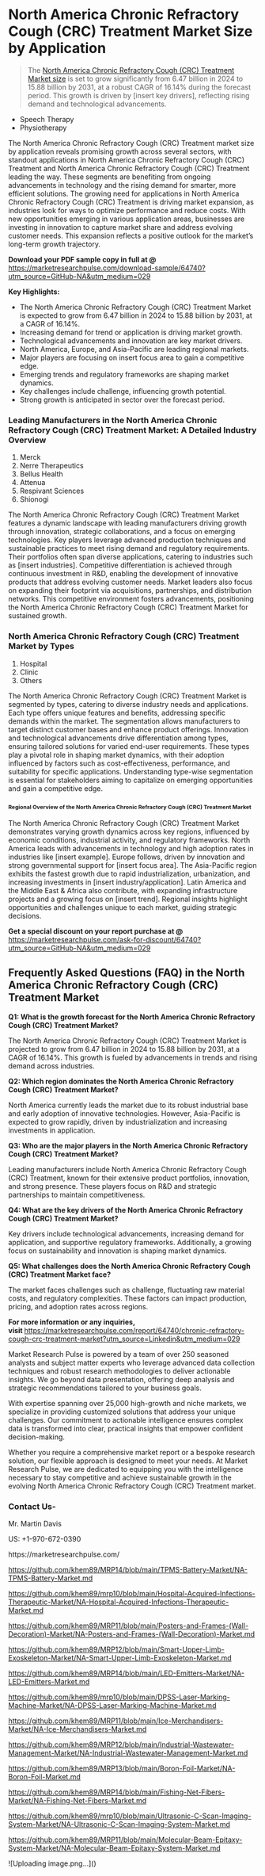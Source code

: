 <h1>North America Chronic Refractory Cough (CRC) Treatment Market&nbsp;Size by Application</h1><blockquote><p>The <a href="https://marketresearchpulse.com/download-sample/64740?utm_source=GitHub-NA&amp;utm_medium=029">North America Chronic Refractory Cough (CRC) Treatment Market size</a> is set to grow significantly from 6.47 billion in 2024 to 15.88 billion by 2031, at a robust CAGR of 16.14% during the forecast period. This growth is driven by [insert key drivers], reflecting rising demand and technological advancements.</p></blockquote><ul><li>Speech Therapy<li> Physiotherapy</li></ul><p>The North America Chronic Refractory Cough (CRC) Treatment market size by application reveals promising growth across several sectors, with standout applications in North America Chronic Refractory Cough (CRC) Treatment and North America Chronic Refractory Cough (CRC) Treatment leading the way. These segments are benefiting from ongoing advancements in technology and the rising demand for smarter, more efficient solutions. The growing need for applications in North America Chronic Refractory Cough (CRC) Treatment is driving market expansion, as industries look for ways to optimize performance and reduce costs. With new opportunities emerging in various application areas, businesses are investing in innovation to capture market share and address evolving customer needs. This expansion reflects a positive outlook for the market’s long-term growth trajectory.</p><p><strong>Download your PDF sample copy in full at @ </strong><a href="https://marketresearchpulse.com/download-sample/64740?utm_source=GitHub-NA&amp;utm_medium=029">https://marketresearchpulse.com/download-sample/64740?utm_source=GitHub-NA&amp;utm_medium=029</a></p><p><strong>Key Highlights: </strong></p><ul><li>The North America Chronic Refractory Cough (CRC) Treatment Market is expected to grow from 6.47 billion in 2024 to 15.88 billion by 2031, at a CAGR of 16.14%.</li><li>Increasing demand for trend or application is driving market growth.</li><li>Technological advancements and innovation are key market drivers.</li><li>North America, Europe, and Asia-Pacific are leading regional markets.</li><li>Major players are focusing on insert focus area to gain a competitive edge.</li><li>Emerging trends and regulatory frameworks are shaping market dynamics.</li><li>Key challenges include challenge, influencing growth potential.</li><li>Strong growth is anticipated in sector over the forecast period.</li></ul><h3>Leading Manufacturers in the North America Chronic Refractory Cough (CRC) Treatment Market: A Detailed Industry Overview</h3><ol><li>Merck</li><li>Nerre Therapeutics</li><li>Bellus Health</li><li>Attenua</li><li>Respivant Sciences</li><li>Shionogi</li></ol><div class="flex max-w-full flex-col flex-grow"><div class="min-h-8 text-message flex w-full flex-col items-end gap-2 whitespace-normal break-words [.text-message+&amp;]:mt-5" dir="auto" data-message-author-role="assistant" data-message-id="fd8432e4-4910-450d-b182-61b7bfb0a01f" data-message-model-slug="gpt-4o"><div class="flex w-full flex-col gap-1 empty:hidden first:pt-[3px]"><div class="markdown prose w-full break-words dark:prose-invert light"><p>The North America Chronic Refractory Cough (CRC) Treatment Market features a dynamic landscape with leading manufacturers driving growth through innovation, strategic collaborations, and a focus on emerging technologies. Key players leverage advanced production techniques and sustainable practices to meet rising demand and regulatory requirements. Their portfolios often span diverse applications, catering to industries such as [insert industries]. Competitive differentiation is achieved through continuous investment in R&amp;D, enabling the development of innovative products that address evolving customer needs. Market leaders also focus on expanding their footprint via acquisitions, partnerships, and distribution networks. This competitive environment fosters advancements, positioning the North America Chronic Refractory Cough (CRC) Treatment Market for sustained growth.</p></div></div></div></div><h3>North America Chronic Refractory Cough (CRC) Treatment Market by Types</h3><ol><li>Hospital<li> Clinic<li> Others</li></ol><div class="flex max-w-full flex-col flex-grow"><div class="min-h-8 text-message flex w-full flex-col items-end gap-2 whitespace-normal break-words [.text-message+&amp;]:mt-5" dir="auto" data-message-author-role="assistant" data-message-id="084470be-0bb7-4664-bddf-5156b4f41249" data-message-model-slug="gpt-4o-mini"><div class="flex w-full flex-col gap-1 empty:hidden first:pt-[3px]"><div class="markdown prose w-full break-words dark:prose-invert light"><p>The North America Chronic Refractory Cough (CRC) Treatment Market is segmented by types, catering to diverse industry needs and applications. Each type offers unique features and benefits, addressing specific demands within the market. The segmentation allows manufacturers to target distinct customer bases and enhance product offerings. Innovation and technological advancements drive differentiation among types, ensuring tailored solutions for varied end-user requirements. These types play a pivotal role in shaping market dynamics, with their adoption influenced by factors such as cost-effectiveness, performance, and suitability for specific applications. Understanding type-wise segmentation is essential for stakeholders aiming to capitalize on emerging opportunities and gain a competitive edge.</p></div></div></div></div><h3><span style="font-size: 11px;">Regional Overview of the North America Chronic Refractory Cough (CRC) Treatment Market</span></h3><div class="flex max-w-full flex-col flex-grow"><div class="min-h-8 text-message flex w-full flex-col items-end gap-2 whitespace-normal break-words [.text-message+&amp;]:mt-5" dir="auto" data-message-author-role="assistant" data-message-id="e9038762-ce64-4e30-91c9-9bd413514231" data-message-model-slug="gpt-4o-mini"><div class="flex w-full flex-col gap-1 empty:hidden first:pt-[3px]"><div class="markdown prose w-full break-words dark:prose-invert light"><p>The North America Chronic Refractory Cough (CRC) Treatment Market demonstrates varying growth dynamics across key regions, influenced by economic conditions, industrial activity, and regulatory frameworks. North America leads with advancements in technology and high adoption rates in industries like [insert example]. Europe follows, driven by innovation and strong governmental support for [insert focus area]. The Asia-Pacific region exhibits the fastest growth due to rapid industrialization, urbanization, and increasing investments in [insert industry/application]. Latin America and the Middle East &amp; Africa also contribute, with expanding infrastructure projects and a growing focus on [insert trend]. Regional insights highlight opportunities and challenges unique to each market, guiding strategic decisions.</p></div></div></div></div><p><strong>Get a special discount on your report purchase at @ </strong><a href="https://marketresearchpulse.com/ask-for-discount/64740?utm_source=GitHub-NA&amp;utm_medium=029">https://marketresearchpulse.com/ask-for-discount/64740?utm_source=GitHub-NA&amp;utm_medium=029</a></p><h2>Frequently Asked Questions (FAQ) in the North America Chronic Refractory Cough (CRC) Treatment Market</h2><p><strong>Q1: What is the growth forecast for the North America Chronic Refractory Cough (CRC) Treatment Market?</strong></p><p>The North America Chronic Refractory Cough (CRC) Treatment Market is projected to grow from 6.47 billion in 2024 to 15.88 billion by 2031, at a CAGR of 16.14%. This growth is fueled by advancements in trends and rising demand across industries.</p><p><strong>Q2: Which region dominates the North America Chronic Refractory Cough (CRC) Treatment Market?</strong></p><p>North America currently leads the market due to its robust industrial base and early adoption of innovative technologies. However, Asia-Pacific is expected to grow rapidly, driven by industrialization and increasing investments in application.</p><p><strong>Q3: Who are the major players in the North America Chronic Refractory Cough (CRC) Treatment Market?</strong></p><p>Leading manufacturers include North America Chronic Refractory Cough (CRC) Treatment, known for their extensive product portfolios, innovation, and strong presence. These players focus on R&amp;D and strategic partnerships to maintain competitiveness.</p><p><strong>Q4: What are the key drivers of the North America Chronic Refractory Cough (CRC) Treatment Market?</strong></p><p>Key drivers include technological advancements, increasing demand for application, and supportive regulatory frameworks. Additionally, a growing focus on sustainability and innovation is shaping market dynamics.</p><p><strong>Q5: What challenges does the North America Chronic Refractory Cough (CRC) Treatment Market face?</strong></p><p>The market faces challenges such as challenge, fluctuating raw material costs, and regulatory complexities. These factors can impact production, pricing, and adoption rates across regions.</p><p><strong>For more information or any inquiries, visit&nbsp;</strong><a href="https://marketresearchpulse.com/report/64740/chronic-refractory-cough-crc-treatment-market?utm_source=Linkedin&utm_medium=029">https://marketresearchpulse.com/report/64740/chronic-refractory-cough-crc-treatment-market?utm_source=Linkedin&utm_medium=029</a></p><p>Market Research Pulse is powered by a team of over 250 seasoned analysts and subject matter experts who leverage advanced data collection techniques and robust research methodologies to deliver actionable insights. We go beyond data presentation, offering deep analysis and strategic recommendations tailored to your business goals.</p><p>With expertise spanning over 25,000 high-growth and niche markets, we specialize in providing customized solutions that address your unique challenges. Our commitment to actionable intelligence ensures complex data is transformed into clear, practical insights that empower confident decision-making.</p><p>Whether you require a comprehensive market report or a bespoke research solution, our flexible approach is designed to meet your needs. At Market Research Pulse, we are dedicated to equipping you with the intelligence necessary to stay competitive and achieve sustainable growth in the evolving North America Chronic Refractory Cough (CRC) Treatment market.</p><h3><strong>Contact Us-</strong></h3><p>Mr. Martin Davis</p><p>US: +1-970-672-0390</p><p>https://marketresearchpulse.com/</p><p><a href="https://github.com/khem89/MRP14/blob/main/TPMS-Battery-Market/NA-TPMS-Battery-Market.md">https://github.com/khem89/MRP14/blob/main/TPMS-Battery-Market/NA-TPMS-Battery-Market.md</a></p><p><a href="https://github.com/khem89/mrp10/blob/main/Hospital-Acquired-Infections-Therapeutic-Market/NA-Hospital-Acquired-Infections-Therapeutic-Market.md">https://github.com/khem89/mrp10/blob/main/Hospital-Acquired-Infections-Therapeutic-Market/NA-Hospital-Acquired-Infections-Therapeutic-Market.md</a></p><p><a href="https://github.com/khem89/MRP11/blob/main/Posters-and-Frames-(Wall-Decoration)-Market/NA-Posters-and-Frames-(Wall-Decoration)-Market.md">https://github.com/khem89/MRP11/blob/main/Posters-and-Frames-(Wall-Decoration)-Market/NA-Posters-and-Frames-(Wall-Decoration)-Market.md</a></p><p><a href="https://github.com/khem89/MRP12/blob/main/Smart-Upper-Limb-Exoskeleton-Market/NA-Smart-Upper-Limb-Exoskeleton-Market.md">https://github.com/khem89/MRP12/blob/main/Smart-Upper-Limb-Exoskeleton-Market/NA-Smart-Upper-Limb-Exoskeleton-Market.md</a></p><p><a href="https://github.com/khem89/MRP14/blob/main/LED-Emitters-Market/NA-LED-Emitters-Market.md">https://github.com/khem89/MRP14/blob/main/LED-Emitters-Market/NA-LED-Emitters-Market.md</a></p><p><a href="https://github.com/khem89/mrp10/blob/main/DPSS-Laser-Marking-Machine-Market/NA-DPSS-Laser-Marking-Machine-Market.md">https://github.com/khem89/mrp10/blob/main/DPSS-Laser-Marking-Machine-Market/NA-DPSS-Laser-Marking-Machine-Market.md</a></p><p><a href="https://github.com/khem89/MRP11/blob/main/Ice-Merchandisers-Market/NA-Ice-Merchandisers-Market.md">https://github.com/khem89/MRP11/blob/main/Ice-Merchandisers-Market/NA-Ice-Merchandisers-Market.md</a></p><p><a href="https://github.com/khem89/MRP12/blob/main/Industrial-Wastewater-Management-Market/NA-Industrial-Wastewater-Management-Market.md">https://github.com/khem89/MRP12/blob/main/Industrial-Wastewater-Management-Market/NA-Industrial-Wastewater-Management-Market.md</a></p><p><a href="https://github.com/khem89/MRP13/blob/main/Boron-Foil-Market/NA-Boron-Foil-Market.md">https://github.com/khem89/MRP13/blob/main/Boron-Foil-Market/NA-Boron-Foil-Market.md</a></p><p><a href="https://github.com/khem89/MRP14/blob/main/Fishing-Net-Fibers-Market/NA-Fishing-Net-Fibers-Market.md">https://github.com/khem89/MRP14/blob/main/Fishing-Net-Fibers-Market/NA-Fishing-Net-Fibers-Market.md</a></p><p><a href="https://github.com/khem89/mrp10/blob/main/Ultrasonic-C-Scan-Imaging-System-Market/NA-Ultrasonic-C-Scan-Imaging-System-Market.md">https://github.com/khem89/mrp10/blob/main/Ultrasonic-C-Scan-Imaging-System-Market/NA-Ultrasonic-C-Scan-Imaging-System-Market.md</a></p><p><a href="https://github.com/khem89/MRP11/blob/main/Molecular-Beam-Epitaxy-System-Market/NA-Molecular-Beam-Epitaxy-System-Market.md">https://github.com/khem89/MRP11/blob/main/Molecular-Beam-Epitaxy-System-Market/NA-Molecular-Beam-Epitaxy-System-Market.md</a></p>
![Uploading image.png…]()
